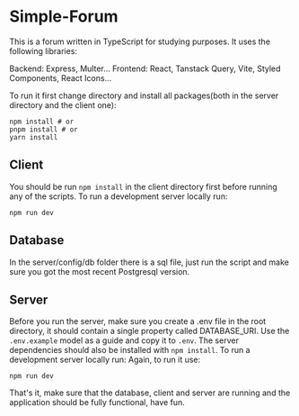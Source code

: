 # Simple-Forum
This is a forum written in TypeScript for studying purposes. It uses the following libraries:

Backend: Express, Multer...
Frontend: React, Tanstack Query, Vite, Styled Components, React Icons...

To run it first change directory and install all packages(both in the server directory and the client one):
```
npm install # or
pnpm install # or
yarn install
```

## Client
You should be run `npm install` in the client directory first before running any of the scripts. To run a development server locally run:
```
npm run dev
```
## Database
In the server/config/db folder there is a sql file, just run the script and make sure you got the most recent Postgresql version.

## Server
Before you run the server, make sure you create a .env file in the root directory, it should contain a single property called DATABASE_URI.
Use the `.env.example` model as a guide and copy it to `.env`.
The server dependencies should also be installed with `npm install`. To run a development server locally run:
Again, to run it use:
```
npm run dev
```
That's it, make sure that the database, client and server are running and the application should be fully functional, have fun.
